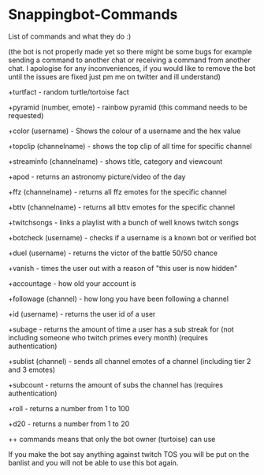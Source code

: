 # Snappingbot-Commands
List of commands and what they do :) 

(the bot is not properly made yet so there might be some bugs for example sending a command to another chat or receiving a command from another chat. I apologise for any inconveniences, if you would like to remove the bot until the issues are fixed just pm me on twitter and ill understand) 

+turtfact - random turtle/tortoise fact

+pyramid (number, emote) - rainbow pyramid (this command needs to be requested)

+color (username) - Shows the colour of a username and the hex value

+topclip (channelname) - shows the top clip of all time for specific channel

+streaminfo (channelname) - shows title, category and viewcount 

+apod - returns an astronomy picture/video of the day

+ffz (channelname)  - returns all ffz emotes for the specific channel

+bttv (channelname) - returns all bttv emotes for the specific channel

+twitchsongs - links a playlist with a bunch of well knows twitch songs

+botcheck (username) - checks if a username is a known bot or verified bot 

+duel (username) - returns the victor of the battle 50/50 chance

+vanish - times the user out with a reason of "this user is now hidden"

+accountage - how old your account is

+followage  (channel) - how long you have been following a channel

+id (username) - returns the user id of a user
 
+subage - returns the amount of time a user has a sub streak for (not including someone who twitch primes every month) (requires authentication)
 
+sublist (channel) - sends all channel emotes of a channel  (including tier 2 and 3 emotes)

+subcount - returns the amount of subs the channel has (requires authentication)

+roll - returns a number from 1 to 100

+d20 -  returns a number from 1 to 20



++ commands means that only the bot owner (turtoise) can use

If you make the bot say anything against twitch TOS you will be put on the banlist and you will not be able to use this bot again. 

